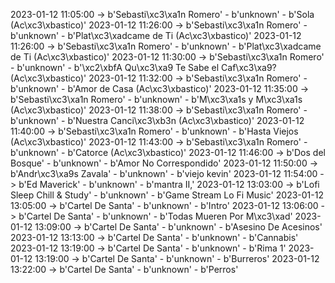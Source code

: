 2023-01-12 11:05:00 -> b'Sebasti\xc3\xa1n Romero' - b'unknown' - b'Sola (Ac\xc3\xbastico)'
2023-01-12 11:26:00 -> b'Sebasti\xc3\xa1n Romero' - b'unknown' - b'Plat\xc3\xadcame de Ti (Ac\xc3\xbastico)'
2023-01-12 11:26:00 -> b'Sebasti\xc3\xa1n Romero' - b'unknown' - b'Plat\xc3\xadcame de Ti (Ac\xc3\xbastico)'
2023-01-12 11:30:00 -> b'Sebasti\xc3\xa1n Romero' - b'unknown' - b'\xc2\xbfA Qu\xc3\xa9 Te Sabe el Caf\xc3\xa9? (Ac\xc3\xbastico)'
2023-01-12 11:32:00 -> b'Sebasti\xc3\xa1n Romero' - b'unknown' - b'Amor de Casa (Ac\xc3\xbastico)'
2023-01-12 11:35:00 -> b'Sebasti\xc3\xa1n Romero' - b'unknown' - b'M\xc3\xa1s y M\xc3\xa1s (Ac\xc3\xbastico)'
2023-01-12 11:38:00 -> b'Sebasti\xc3\xa1n Romero' - b'unknown' - b'Nuestra Canci\xc3\xb3n (Ac\xc3\xbastico)'
2023-01-12 11:40:00 -> b'Sebasti\xc3\xa1n Romero' - b'unknown' - b'Hasta Viejos (Ac\xc3\xbastico)'
2023-01-12 11:43:00 -> b'Sebasti\xc3\xa1n Romero' - b'unknown' - b'Catorce (Ac\xc3\xbastico)'
2023-01-12 11:46:00 -> b'Dos del Bosque' - b'unknown' - b'Amor No Correspondido'
2023-01-12 11:50:00 -> b'Andr\xc3\xa9s Zavala' - b'unknown' - b'viejo kevin'
2023-01-12 11:54:00 -> b'Ed Maverick' - b'unknown' - b'mantra II,'
2023-01-12 13:03:00 -> b'Lofi Sleep Chill & Study' - b'unknown' - b'Game Stream Lo Fi Music'
2023-01-12 13:05:00 -> b'Cartel De Santa' - b'unknown' - b'Intro'
2023-01-12 13:06:00 -> b'Cartel De Santa' - b'unknown' - b'Todas Mueren Por M\xc3\xad'
2023-01-12 13:09:00 -> b'Cartel De Santa' - b'unknown' - b'Asesino De Acesinos'
2023-01-12 13:13:00 -> b'Cartel De Santa' - b'unknown' - b'Cannabis'
2023-01-12 13:19:00 -> b'Cartel De Santa' - b'unknown' - b'Rima 1'
2023-01-12 13:19:00 -> b'Cartel De Santa' - b'unknown' - b'Burreros'
2023-01-12 13:22:00 -> b'Cartel De Santa' - b'unknown' - b'Perros'
